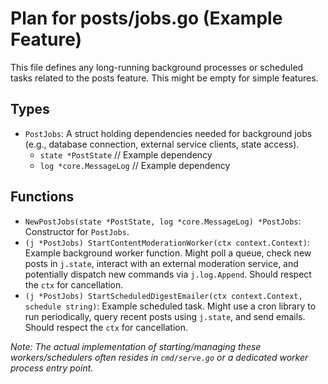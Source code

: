 # Plan for posts/jobs.go (Example Feature)

This file defines any long-running background processes or scheduled tasks related to the posts feature. This might be empty for simple features.

## Types

- `PostJobs`: A struct holding dependencies needed for background jobs (e.g., database connection, external service clients, state access).
    - `state *PostState` // Example dependency
    - `log *core.MessageLog` // Example dependency

## Functions

- `NewPostJobs(state *PostState, log *core.MessageLog) *PostJobs`: Constructor for `PostJobs`.
- `(j *PostJobs) StartContentModerationWorker(ctx context.Context)`: Example background worker function. Might poll a queue, check new posts in `j.state`, interact with an external moderation service, and potentially dispatch new commands via `j.log.Append`. Should respect the `ctx` for cancellation.
- `(j *PostJobs) StartScheduledDigestEmailer(ctx context.Context, schedule string)`: Example scheduled task. Might use a cron library to run periodically, query recent posts using `j.state`, and send emails. Should respect the `ctx` for cancellation.

*Note: The actual implementation of starting/managing these workers/schedulers often resides in `cmd/serve.go` or a dedicated worker process entry point.*
